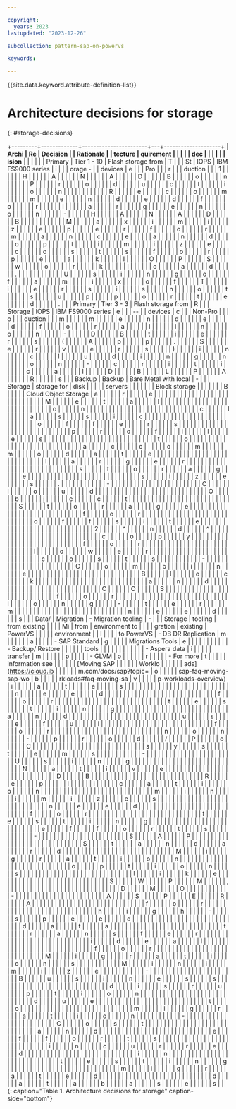 ```yaml
---

copyright:
  years: 2023
lastupdated: "2023-12-26"

subcollection: pattern-sap-on-powervs

keywords:

---
```


{{site.data.keyword.attribute-definition-list}}

# Architecture decisions for storage
{: #storage-decisions}

+---------+-------------+-----------------------+---+--------------------+
| **Archi | **Re        | **Decision**          |   | **Rationale**      |
| tecture | quirement** |                       |   |                    |
| dec     |             |                       |   |                    |
| ision** |             |                       |   |                    |
| Primary | Tier 1 - 10 | Flash storage from    | T |                    |
| St      | IOPS        | IBM FS9000 series     | i |                    |
| orage - |             | devices               | e |                    |
| Pro     |             |                       | r |                    |
| duction |             |                       | 1 |                    |
|         |             |                       | H |                    |
|         |             |                       | A |                    |
|         |             |                       | N |                    |
|         |             |                       | A |                    |
|         |             |                       | D |                    |
|         |             |                       | B |                    |
|         |             |                       | o |                    |
|         |             |                       | n |                    |
|         |             |                       | P |                    |
|         |             |                       | r |                    |
|         |             |                       | o |                    |
|         |             |                       | d |                    |
|         |             |                       | u |                    |
|         |             |                       | c |                    |
|         |             |                       | t |                    |
|         |             |                       | i |                    |
|         |             |                       | o |                    |
|         |             |                       | n |                    |
|         |             |                       |   |                    |
|         |             |                       | R |                    |
|         |             |                       | e |                    |
|         |             |                       | c |                    |
|         |             |                       | o |                    |
|         |             |                       | m |                    |
|         |             |                       | m |                    |
|         |             |                       | e |                    |
|         |             |                       | n |                    |
|         |             |                       | d |                    |
|         |             |                       | e |                    |
|         |             |                       | d |                    |
|         |             |                       | f |                    |
|         |             |                       | o |                    |
|         |             |                       | r |                    |
|         |             |                       | l |                    |
|         |             |                       | a |                    |
|         |             |                       | r |                    |
|         |             |                       | g |                    |
|         |             |                       | e |                    |
|         |             |                       | n |                    |
|         |             |                       | o |                    |
|         |             |                       | n |                    |
|         |             |                       | - |                    |
|         |             |                       | H |                    |
|         |             |                       | A |                    |
|         |             |                       | N |                    |
|         |             |                       | A |                    |
|         |             |                       | D |                    |
|         |             |                       | B |                    |
|         |             |                       |   |                    |
|         |             |                       | M |                    |
|         |             |                       | a |                    |
|         |             |                       | x |                    |
|         |             |                       | i |                    |
|         |             |                       | m |                    |
|         |             |                       | i |                    |
|         |             |                       | z |                    |
|         |             |                       | e |                    |
|         |             |                       | p |                    |
|         |             |                       | e |                    |
|         |             |                       | r |                    |
|         |             |                       | f |                    |
|         |             |                       | o |                    |
|         |             |                       | r |                    |
|         |             |                       | m |                    |
|         |             |                       | a |                    |
|         |             |                       | n |                    |
|         |             |                       | c |                    |
|         |             |                       | e |                    |
|         |             |                       | a |                    |
|         |             |                       | n |                    |
|         |             |                       | d |                    |
|         |             |                       | o |                    |
|         |             |                       | p |                    |
|         |             |                       | t |                    |
|         |             |                       | i |                    |
|         |             |                       | m |                    |
|         |             |                       | i |                    |
|         |             |                       | z |                    |
|         |             |                       | e |                    |
|         |             |                       | c |                    |
|         |             |                       | o |                    |
|         |             |                       | s |                    |
|         |             |                       | t |                    |
|         |             |                       | s |                    |
|         |             |                       | f |                    |
|         |             |                       | o |                    |
|         |             |                       | r |                    |
|         |             |                       | p |                    |
|         |             |                       | e |                    |
|         |             |                       | a |                    |
|         |             |                       | k |                    |
|         |             |                       | I |                    |
|         |             |                       | O |                    |
|         |             |                       | P |                    |
|         |             |                       | S |                    |
|         |             |                       | w |                    |
|         |             |                       | o |                    |
|         |             |                       | r |                    |
|         |             |                       | k |                    |
|         |             |                       | l |                    |
|         |             |                       | o |                    |
|         |             |                       | a |                    |
|         |             |                       | d |                    |
|         |             |                       | . |                    |
|         |             |                       |   |                    |
|         |             |                       | U |                    |
|         |             |                       | s |                    |
|         |             |                       | i |                    |
|         |             |                       | n |                    |
|         |             |                       | g |                    |
|         |             |                       | o |                    |
|         |             |                       | f |                    |
|         |             |                       | a |                    |
|         |             |                       | m |                    |
|         |             |                       | i |                    |
|         |             |                       | x |                    |
|         |             |                       | o |                    |
|         |             |                       | f |                    |
|         |             |                       | T |                    |
|         |             |                       | i |                    |
|         |             |                       | e |                    |
|         |             |                       | r |                    |
|         |             |                       | s |                    |
|         |             |                       | i |                    |
|         |             |                       | s |                    |
|         |             |                       | n |                    |
|         |             |                       | o |                    |
|         |             |                       | t |                    |
|         |             |                       | s |                    |
|         |             |                       | u |                    |
|         |             |                       | p |                    |
|         |             |                       | p |                    |
|         |             |                       | o |                    |
|         |             |                       | r |                    |
|         |             |                       | t |                    |
|         |             |                       | e |                    |
|         |             |                       | d |                    |
|         |             |                       | . |                    |
| Primary | Tier 3 - 3  | Flash storage from    | R |                    |
| Storage | IOPS        | IBM FS9000 series     | e |                    |
| --      |             | devices               | c |                    |
| Non-Pro |             |                       | o |                    |
| duction |             |                       | m |                    |
|         |             |                       | m |                    |
|         |             |                       | e |                    |
|         |             |                       | n |                    |
|         |             |                       | d |                    |
|         |             |                       | e |                    |
|         |             |                       | d |                    |
|         |             |                       | f |                    |
|         |             |                       | o |                    |
|         |             |                       | r |                    |
|         |             |                       | a |                    |
|         |             |                       | l |                    |
|         |             |                       | l |                    |
|         |             |                       | n |                    |
|         |             |                       | o |                    |
|         |             |                       | n |                    |
|         |             |                       | - |                    |
|         |             |                       | D |                    |
|         |             |                       | B |                    |
|         |             |                       | t |                    |
|         |             |                       | i |                    |
|         |             |                       | e |                    |
|         |             |                       | r |                    |
|         |             |                       | s |                    |
|         |             |                       | ( |                    |
|         |             |                       | A |                    |
|         |             |                       | p |                    |
|         |             |                       | p |                    |
|         |             |                       | . |                    |
|         |             |                       | S |                    |
|         |             |                       | e |                    |
|         |             |                       | r |                    |
|         |             |                       | v |                    |
|         |             |                       | e |                    |
|         |             |                       | r |                    |
|         |             |                       | s |                    |
|         |             |                       | ) |                    |
|         |             |                       | i |                    |
|         |             |                       | n |                    |
|         |             |                       | c |                    |
|         |             |                       | l |                    |
|         |             |                       | u |                    |
|         |             |                       | d |                    |
|         |             |                       | i |                    |
|         |             |                       | n |                    |
|         |             |                       | g |                    |
|         |             |                       | n |                    |
|         |             |                       | o |                    |
|         |             |                       | n |                    |
|         |             |                       | - |                    |
|         |             |                       | c |                    |
|         |             |                       | r |                    |
|         |             |                       | i |                    |
|         |             |                       | t |                    |
|         |             |                       | i |                    |
|         |             |                       | c |                    |
|         |             |                       | a |                    |
|         |             |                       | l |                    |
|         |             |                       | D |                    |
|         |             |                       | B |                    |
|         |             |                       | L |                    |
|         |             |                       | P |                    |
|         |             |                       | A |                    |
|         |             |                       | R |                    |
|         |             |                       | s |                    |
| Backup  | Backup      | Bare Metal with local | - |                    |
| Storage | storage for | disk                  |   |                    |
|         | servers     |                       |   |                    |
|         |             | Block storage         |   |                    |
|         |             |                       | B |                    |
|         |             | Cloud Object Storage  | a |                    |
|         |             |                       | r |                    |
|         |             |                       | e |                    |
|         |             |                       |   |                    |
|         |             |                       |   |                    |
|         |             |                       |   |                    |
|         |             |                       |   |                    |
|         |             |                       | M |                    |
|         |             |                       | e |                    |
|         |             |                       | t |                    |
|         |             |                       | a |                    |
|         |             |                       | l |                    |
|         |             |                       |   |                    |
|         |             |                       |   |                    |
|         |             |                       |   |                    |
|         |             |                       |   |                    |
|         |             |                       | o |                    |
|         |             |                       | n |                    |
|         |             |                       |   |                    |
|         |             |                       |   |                    |
|         |             |                       |   |                    |
|         |             |                       |   |                    |
|         |             |                       | c |                    |
|         |             |                       | l |                    |
|         |             |                       | a |                    |
|         |             |                       | s |                    |
|         |             |                       | s |                    |
|         |             |                       | i |                    |
|         |             |                       | c |                    |
|         |             |                       |   |                    |
|         |             |                       |   |                    |
|         |             |                       |   |                    |
|         |             |                       |   |                    |
|         |             |                       | o |                    |
|         |             |                       | f |                    |
|         |             |                       | f |                    |
|         |             |                       | e |                    |
|         |             |                       | r |                    |
|         |             |                       | s |                    |
|         |             |                       |   |                    |
|         |             |                       |   |                    |
|         |             |                       |   |                    |
|         |             |                       |   |                    |
|         |             |                       | p |                    |
|         |             |                       | r |                    |
|         |             |                       | o |                    |
|         |             |                       | f |                    |
|         |             |                       | i |                    |
|         |             |                       | l |                    |
|         |             |                       | e |                    |
|         |             |                       | s |                    |
|         |             |                       |   |                    |
|         |             |                       |   |                    |
|         |             |                       |   |                    |
|         |             |                       |   |                    |
|         |             |                       | t |                    |
|         |             |                       | o |                    |
|         |             |                       |   |                    |
|         |             |                       |   |                    |
|         |             |                       |   |                    |
|         |             |                       |   |                    |
|         |             |                       | a |                    |
|         |             |                       | c |                    |
|         |             |                       | c |                    |
|         |             |                       | o |                    |
|         |             |                       | m |                    |
|         |             |                       | m |                    |
|         |             |                       | o |                    |
|         |             |                       | d |                    |
|         |             |                       | a |                    |
|         |             |                       | t |                    |
|         |             |                       | e |                    |
|         |             |                       |   |                    |
|         |             |                       |   |                    |
|         |             |                       |   |                    |
|         |             |                       |   |                    |
|         |             |                       | l |                    |
|         |             |                       | a |                    |
|         |             |                       | r |                    |
|         |             |                       | g |                    |
|         |             |                       | e |                    |
|         |             |                       | r |                    |
|         |             |                       |   |                    |
|         |             |                       |   |                    |
|         |             |                       |   |                    |
|         |             |                       |   |                    |
|         |             |                       | s |                    |
|         |             |                       | t |                    |
|         |             |                       | o |                    |
|         |             |                       | r |                    |
|         |             |                       | a |                    |
|         |             |                       | g |                    |
|         |             |                       | e |                    |
|         |             |                       |   |                    |
|         |             |                       |   |                    |
|         |             |                       |   |                    |
|         |             |                       |   |                    |
|         |             |                       | s |                    |
|         |             |                       | i |                    |
|         |             |                       | z |                    |
|         |             |                       | e |                    |
|         |             |                       | s |                    |
|         |             |                       | . |                    |
|         |             |                       |   |                    |
|         |             |                       | - |                    |
|         |             |                       |   |                    |
|         |             |                       |   |                    |
|         |             |                       |   |                    |
|         |             |                       | C |                    |
|         |             |                       | l |                    |
|         |             |                       | o |                    |
|         |             |                       | u |                    |
|         |             |                       | d |                    |
|         |             |                       |   |                    |
|         |             |                       |   |                    |
|         |             |                       |   |                    |
|         |             |                       |   |                    |
|         |             |                       | O |                    |
|         |             |                       | b |                    |
|         |             |                       | j |                    |
|         |             |                       | e |                    |
|         |             |                       | c |                    |
|         |             |                       | t |                    |
|         |             |                       |   |                    |
|         |             |                       |   |                    |
|         |             |                       |   |                    |
|         |             |                       |   |                    |
|         |             |                       | S |                    |
|         |             |                       | t |                    |
|         |             |                       | o |                    |
|         |             |                       | r |                    |
|         |             |                       | a |                    |
|         |             |                       | g |                    |
|         |             |                       | e |                    |
|         |             |                       |   |                    |
|         |             |                       |   |                    |
|         |             |                       |   |                    |
|         |             |                       |   |                    |
|         |             |                       | f |                    |
|         |             |                       | o |                    |
|         |             |                       | r |                    |
|         |             |                       |   |                    |
|         |             |                       |   |                    |
|         |             |                       |   |                    |
|         |             |                       |   |                    |
|         |             |                       | o |                    |
|         |             |                       | f |                    |
|         |             |                       | f |                    |
|         |             |                       | s |                    |
|         |             |                       | i |                    |
|         |             |                       | t |                    |
|         |             |                       | e |                    |
|         |             |                       |   |                    |
|         |             |                       |   |                    |
|         |             |                       |   |                    |
|         |             |                       |   |                    |
|         |             |                       | 2 |                    |
|         |             |                       | ^ |                    |
|         |             |                       | n |                    |
|         |             |                       | d |                    |
|         |             |                       | ^ |                    |
|         |             |                       |   |                    |
|         |             |                       |   |                    |
|         |             |                       |   |                    |
|         |             |                       |   |                    |
|         |             |                       | c |                    |
|         |             |                       | o |                    |
|         |             |                       | p |                    |
|         |             |                       | y |                    |
|         |             |                       |   |                    |
|         |             |                       |   |                    |
|         |             |                       |   |                    |
|         |             |                       |   |                    |
|         |             |                       | f |                    |
|         |             |                       | o |                    |
|         |             |                       | r |                    |
|         |             |                       |   |                    |
|         |             |                       |   |                    |
|         |             |                       |   |                    |
|         |             |                       |   |                    |
|         |             |                       | l |                    |
|         |             |                       | o |                    |
|         |             |                       | w |                    |
|         |             |                       | e |                    |
|         |             |                       | r |                    |
|         |             |                       |   |                    |
|         |             |                       |   |                    |
|         |             |                       |   |                    |
|         |             |                       |   |                    |
|         |             |                       | c |                    |
|         |             |                       | o |                    |
|         |             |                       | s |                    |
|         |             |                       | t |                    |
|         |             |                       | s |                    |
|         |             |                       |   |                    |
|         |             |                       | - |                    |
|         |             |                       |   |                    |
|         |             |                       |   |                    |
|         |             |                       |   |                    |
|         |             |                       | C |                    |
|         |             |                       | o |                    |
|         |             |                       | m |                    |
|         |             |                       | b |                    |
|         |             |                       | i |                    |
|         |             |                       | n |                    |
|         |             |                       | e |                    |
|         |             |                       |   |                    |
|         |             |                       |   |                    |
|         |             |                       |   |                    |
|         |             |                       |   |                    |
|         |             |                       | B |                    |
|         |             |                       | l |                    |
|         |             |                       | o |                    |
|         |             |                       | c |                    |
|         |             |                       | k |                    |
|         |             |                       |   |                    |
|         |             |                       |   |                    |
|         |             |                       |   |                    |
|         |             |                       |   |                    |
|         |             |                       | a |                    |
|         |             |                       | n |                    |
|         |             |                       | d |                    |
|         |             |                       |   |                    |
|         |             |                       |   |                    |
|         |             |                       |   |                    |
|         |             |                       |   |                    |
|         |             |                       | C |                    |
|         |             |                       | O |                    |
|         |             |                       | S |                    |
|         |             |                       |   |                    |
|         |             |                       |   |                    |
|         |             |                       |   |                    |
|         |             |                       |   |                    |
|         |             |                       | f |                    |
|         |             |                       | o |                    |
|         |             |                       | r |                    |
|         |             |                       |   |                    |
|         |             |                       |   |                    |
|         |             |                       |   |                    |
|         |             |                       |   |                    |
|         |             |                       | l |                    |
|         |             |                       | o |                    |
|         |             |                       | n |                    |
|         |             |                       | g |                    |
|         |             |                       | - |                    |
|         |             |                       | t |                    |
|         |             |                       | e |                    |
|         |             |                       | r |                    |
|         |             |                       | m |                    |
|         |             |                       |   |                    |
|         |             |                       |   |                    |
|         |             |                       |   |                    |
|         |             |                       |   |                    |
|         |             |                       | n |                    |
|         |             |                       | e |                    |
|         |             |                       | e |                    |
|         |             |                       | d |                    |
|         |             |                       | s |                    |
| Data/   | Migration   | -   Migration tooling | - |                    |
| Storage | tooling     |     from existing     |   |                    |
| Mi      | from        |     environment to    |   |                    |
| gration | existing    |     PowerVS           |   |                    |
|         | environment |                       | I |                    |
|         | to PowerVS  | -   DB DR Replication | m |                    |
|         |             |                       | a |                    |
|         |             | -   SAP Standard      | g |                    |
|         |             |     Migrations Tools  | e |                    |
|         |             |                       |   |                    |
|         |             | -   Backup/ Restore   |   |                    |
|         |             |     tools             |   |                    |
|         |             |                       |   |                    |
|         |             | -   Aspera data       | i |                    |
|         |             |     transfer          | m |                    |
|         |             |                       | p |                    |
|         |             | -   GLVM              | o |                    |
|         |             |                       | r |                    |
|         |             | -   For more          | t |                    |
|         |             |     information see   |   |                    |
|         |             |     [Moving SAP       |   |                    |
|         |             |     Worklo            |   |                    |
|         |             | ads](https://cloud.ib |   |                    |
|         |             | m.com/docs/sap?topic= | o |                    |
|         |             | sap-faq-moving-sap-wo | b |                    |
|         |             | rkloads#faq-moving-sa | v |                    |
|         |             | p-workloads-overview) | i |                    |
|         |             |                       | a |                    |
|         |             |                       | t |                    |
|         |             |                       | e |                    |
|         |             |                       | s |                    |
|         |             |                       |   |                    |
|         |             |                       |   |                    |
|         |             |                       |   |                    |
|         |             |                       |   |                    |
|         |             |                       | n |                    |
|         |             |                       | e |                    |
|         |             |                       | e |                    |
|         |             |                       | d |                    |
|         |             |                       |   |                    |
|         |             |                       |   |                    |
|         |             |                       |   |                    |
|         |             |                       |   |                    |
|         |             |                       | f |                    |
|         |             |                       | o |                    |
|         |             |                       | r |                    |
|         |             |                       |   |                    |
|         |             |                       |   |                    |
|         |             |                       |   |                    |
|         |             |                       |   |                    |
|         |             |                       | t |                    |
|         |             |                       | e |                    |
|         |             |                       | s |                    |
|         |             |                       | t |                    |
|         |             |                       | i |                    |
|         |             |                       | n |                    |
|         |             |                       | g |                    |
|         |             |                       |   |                    |
|         |             |                       |   |                    |
|         |             |                       |   |                    |
|         |             |                       |   |                    |
|         |             |                       | a |                    |
|         |             |                       | n |                    |
|         |             |                       | d |                    |
|         |             |                       |   |                    |
|         |             |                       |   |                    |
|         |             |                       |   |                    |
|         |             |                       |   |                    |
|         |             |                       | u |                    |
|         |             |                       | s |                    |
|         |             |                       | e |                    |
|         |             |                       | f |                    |
|         |             |                       | u |                    |
|         |             |                       | l |                    |
|         |             |                       |   |                    |
|         |             |                       |   |                    |
|         |             |                       |   |                    |
|         |             |                       |   |                    |
|         |             |                       | f |                    |
|         |             |                       | o |                    |
|         |             |                       | r |                    |
|         |             |                       |   |                    |
|         |             |                       |   |                    |
|         |             |                       |   |                    |
|         |             |                       |   |                    |
|         |             |                       | n |                    |
|         |             |                       | o |                    |
|         |             |                       | n |                    |
|         |             |                       | - |                    |
|         |             |                       | p |                    |
|         |             |                       | r |                    |
|         |             |                       | o |                    |
|         |             |                       | d |                    |
|         |             |                       | / |                    |
|         |             |                       | P |                    |
|         |             |                       | o |                    |
|         |             |                       | C |                    |
|         |             |                       |   |                    |
|         |             |                       |   |                    |
|         |             |                       |   |                    |
|         |             |                       |   |                    |
|         |             |                       | s |                    |
|         |             |                       | y |                    |
|         |             |                       | s |                    |
|         |             |                       | t |                    |
|         |             |                       | e |                    |
|         |             |                       | m |                    |
|         |             |                       | s |                    |
|         |             |                       |   |                    |
|         |             |                       | - |                    |
|         |             |                       |   |                    |
|         |             |                       |   |                    |
|         |             |                       |   |                    |
|         |             |                       | U |                    |
|         |             |                       | s |                    |
|         |             |                       | i |                    |
|         |             |                       | n |                    |
|         |             |                       | g |                    |
|         |             |                       |   |                    |
|         |             |                       |   |                    |
|         |             |                       |   |                    |
|         |             |                       |   |                    |
|         |             |                       | N |                    |
|         |             |                       | a |                    |
|         |             |                       | t |                    |
|         |             |                       | i |                    |
|         |             |                       | v |                    |
|         |             |                       | e |                    |
|         |             |                       |   |                    |
|         |             |                       |   |                    |
|         |             |                       |   |                    |
|         |             |                       |   |                    |
|         |             |                       | D |                    |
|         |             |                       | B |                    |
|         |             |                       |   |                    |
|         |             |                       |   |                    |
|         |             |                       |   |                    |
|         |             |                       |   |                    |
|         |             |                       | R |                    |
|         |             |                       | e |                    |
|         |             |                       | p |                    |
|         |             |                       | l |                    |
|         |             |                       | i |                    |
|         |             |                       | c |                    |
|         |             |                       | a |                    |
|         |             |                       | t |                    |
|         |             |                       | i |                    |
|         |             |                       | o |                    |
|         |             |                       | n |                    |
|         |             |                       |   |                    |
|         |             |                       |   |                    |
|         |             |                       |   |                    |
|         |             |                       |   |                    |
|         |             |                       | m |                    |
|         |             |                       | i |                    |
|         |             |                       | n |                    |
|         |             |                       | i |                    |
|         |             |                       | m |                    |
|         |             |                       | i |                    |
|         |             |                       | z |                    |
|         |             |                       | e |                    |
|         |             |                       | s |                    |
|         |             |                       |   |                    |
|         |             |                       |   |                    |
|         |             |                       |   |                    |
|         |             |                       |   |                    |
|         |             |                       | n |                    |
|         |             |                       | e |                    |
|         |             |                       | e |                    |
|         |             |                       | d |                    |
|         |             |                       |   |                    |
|         |             |                       |   |                    |
|         |             |                       |   |                    |
|         |             |                       |   |                    |
|         |             |                       | f |                    |
|         |             |                       | o |                    |
|         |             |                       | r |                    |
|         |             |                       |   |                    |
|         |             |                       |   |                    |
|         |             |                       |   |                    |
|         |             |                       |   |                    |
|         |             |                       | t |                    |
|         |             |                       | e |                    |
|         |             |                       | s |                    |
|         |             |                       | t |                    |
|         |             |                       | i |                    |
|         |             |                       | n |                    |
|         |             |                       | g |                    |
|         |             |                       |   |                    |
|         |             |                       |   |                    |
|         |             |                       |   |                    |
|         |             |                       |   |                    |
|         |             |                       | e |                    |
|         |             |                       | f |                    |
|         |             |                       | f |                    |
|         |             |                       | o |                    |
|         |             |                       | r |                    |
|         |             |                       | t |                    |
|         |             |                       | s |                    |
|         |             |                       |   |                    |
|         |             |                       | - |                    |
|         |             |                       |   |                    |
|         |             |                       |   |                    |
|         |             |                       |   |                    |
|         |             |                       | S |                    |
|         |             |                       | A |                    |
|         |             |                       | P |                    |
|         |             |                       |   |                    |
|         |             |                       |   |                    |
|         |             |                       |   |                    |
|         |             |                       |   |                    |
|         |             |                       | S |                    |
|         |             |                       | t |                    |
|         |             |                       | a |                    |
|         |             |                       | n |                    |
|         |             |                       | d |                    |
|         |             |                       | a |                    |
|         |             |                       | r |                    |
|         |             |                       | d |                    |
|         |             |                       |   |                    |
|         |             |                       |   |                    |
|         |             |                       |   |                    |
|         |             |                       |   |                    |
|         |             |                       | M |                    |
|         |             |                       | i |                    |
|         |             |                       | g |                    |
|         |             |                       | r |                    |
|         |             |                       | a |                    |
|         |             |                       | t |                    |
|         |             |                       | i |                    |
|         |             |                       | o |                    |
|         |             |                       | n |                    |
|         |             |                       |   |                    |
|         |             |                       |   |                    |
|         |             |                       |   |                    |
|         |             |                       |   |                    |
|         |             |                       | o |                    |
|         |             |                       | p |                    |
|         |             |                       | t |                    |
|         |             |                       | i |                    |
|         |             |                       | o |                    |
|         |             |                       | n |                    |
|         |             |                       | s |                    |
|         |             |                       |   |                    |
|         |             |                       |   |                    |
|         |             |                       |   |                    |
|         |             |                       |   |                    |
|         |             |                       | l |                    |
|         |             |                       | i |                    |
|         |             |                       | k |                    |
|         |             |                       | e |                    |
|         |             |                       |   |                    |
|         |             |                       |   |                    |
|         |             |                       |   |                    |
|         |             |                       |   |                    |
|         |             |                       | S |                    |
|         |             |                       | W |                    |
|         |             |                       | P |                    |
|         |             |                       | M |                    |
|         |             |                       | , |                    |
|         |             |                       |   |                    |
|         |             |                       |   |                    |
|         |             |                       |   |                    |
|         |             |                       |   |                    |
|         |             |                       | D |                    |
|         |             |                       | M |                    |
|         |             |                       | O |                    |
|         |             |                       |   |                    |
|         |             |                       | - |                    |
|         |             |                       |   |                    |
|         |             |                       |   |                    |
|         |             |                       |   |                    |
|         |             |                       | A |                    |
|         |             |                       | S |                    |
|         |             |                       | P |                    |
|         |             |                       | E |                    |
|         |             |                       | R |                    |
|         |             |                       | A |                    |
|         |             |                       |   |                    |
|         |             |                       |   |                    |
|         |             |                       |   |                    |
|         |             |                       |   |                    |
|         |             |                       | f |                    |
|         |             |                       | o |                    |
|         |             |                       | r |                    |
|         |             |                       |   |                    |
|         |             |                       |   |                    |
|         |             |                       |   |                    |
|         |             |                       |   |                    |
|         |             |                       | h |                    |
|         |             |                       | i |                    |
|         |             |                       | g |                    |
|         |             |                       | h |                    |
|         |             |                       | - |                    |
|         |             |                       | s |                    |
|         |             |                       | p |                    |
|         |             |                       | e |                    |
|         |             |                       | e |                    |
|         |             |                       | d |                    |
|         |             |                       |   |                    |
|         |             |                       |   |                    |
|         |             |                       |   |                    |
|         |             |                       |   |                    |
|         |             |                       | d |                    |
|         |             |                       | a |                    |
|         |             |                       | t |                    |
|         |             |                       | a |                    |
|         |             |                       |   |                    |
|         |             |                       |   |                    |
|         |             |                       |   |                    |
|         |             |                       |   |                    |
|         |             |                       | t |                    |
|         |             |                       | r |                    |
|         |             |                       | a |                    |
|         |             |                       | n |                    |
|         |             |                       | s |                    |
|         |             |                       | f |                    |
|         |             |                       | e |                    |
|         |             |                       | r |                    |
|         |             |                       |   |                    |
|         |             |                       |   |                    |
|         |             |                       |   |                    |
|         |             |                       |   |                    |
|         |             |                       | i |                    |
|         |             |                       | d |                    |
|         |             |                       | e |                    |
|         |             |                       | a |                    |
|         |             |                       | l |                    |
|         |             |                       |   |                    |
|         |             |                       |   |                    |
|         |             |                       |   |                    |
|         |             |                       |   |                    |
|         |             |                       | f |                    |
|         |             |                       | o |                    |
|         |             |                       | r |                    |
|         |             |                       |   |                    |
|         |             |                       |   |                    |
|         |             |                       |   |                    |
|         |             |                       |   |                    |
|         |             |                       | M |                    |
|         |             |                       | i |                    |
|         |             |                       | g |                    |
|         |             |                       | r |                    |
|         |             |                       | a |                    |
|         |             |                       | t |                    |
|         |             |                       | i |                    |
|         |             |                       | o |                    |
|         |             |                       | n |                    |
|         |             |                       | s |                    |
|         |             |                       |   |                    |
|         |             |                       | M |                    |
|         |             |                       | i |                    |
|         |             |                       | n |                    |
|         |             |                       | i |                    |
|         |             |                       | m |                    |
|         |             |                       | i |                    |
|         |             |                       | z |                    |
|         |             |                       | e |                    |
|         |             |                       |   |                    |
|         |             |                       | - |                    |
|         |             |                       |   |                    |
|         |             |                       |   |                    |
|         |             |                       |   |                    |
|         |             |                       | B |                    |
|         |             |                       | u |                    |
|         |             |                       | s |                    |
|         |             |                       | i |                    |
|         |             |                       | n |                    |
|         |             |                       | e |                    |
|         |             |                       | s |                    |
|         |             |                       | s |                    |
|         |             |                       |   |                    |
|         |             |                       |   |                    |
|         |             |                       |   |                    |
|         |             |                       |   |                    |
|         |             |                       | d |                    |
|         |             |                       | i |                    |
|         |             |                       | s |                    |
|         |             |                       | r |                    |
|         |             |                       | u |                    |
|         |             |                       | p |                    |
|         |             |                       | t |                    |
|         |             |                       | i |                    |
|         |             |                       | o |                    |
|         |             |                       | n |                    |
|         |             |                       |   |                    |
|         |             |                       |   |                    |
|         |             |                       |   |                    |
|         |             |                       |   |                    |
|         |             |                       | d |                    |
|         |             |                       | u |                    |
|         |             |                       | e |                    |
|         |             |                       |   |                    |
|         |             |                       |   |                    |
|         |             |                       |   |                    |
|         |             |                       |   |                    |
|         |             |                       | t |                    |
|         |             |                       | o |                    |
|         |             |                       |   |                    |
|         |             |                       |   |                    |
|         |             |                       |   |                    |
|         |             |                       |   |                    |
|         |             |                       | m |                    |
|         |             |                       | i |                    |
|         |             |                       | g |                    |
|         |             |                       | r |                    |
|         |             |                       | a |                    |
|         |             |                       | t |                    |
|         |             |                       | i |                    |
|         |             |                       | o |                    |
|         |             |                       | n |                    |
|         |             |                       |   |                    |
|         |             |                       | - |                    |
|         |             |                       |   |                    |
|         |             |                       |   |                    |
|         |             |                       |   |                    |
|         |             |                       | C |                    |
|         |             |                       | o |                    |
|         |             |                       | s |                    |
|         |             |                       | t |                    |
|         |             |                       |   |                    |
|         |             |                       |   |                    |
|         |             |                       |   |                    |
|         |             |                       |   |                    |
|         |             |                       | a |                    |
|         |             |                       | n |                    |
|         |             |                       | d |                    |
|         |             |                       |   |                    |
|         |             |                       |   |                    |
|         |             |                       |   |                    |
|         |             |                       |   |                    |
|         |             |                       | e |                    |
|         |             |                       | f |                    |
|         |             |                       | f |                    |
|         |             |                       | o |                    |
|         |             |                       | r |                    |
|         |             |                       | t |                    |
|         |             |                       | s |                    |
|         |             |                       |   |                    |
|         |             |                       |   |                    |
|         |             |                       |   |                    |
|         |             |                       |   |                    |
|         |             |                       | i |                    |
|         |             |                       | n |                    |
|         |             |                       | c |                    |
|         |             |                       | u |                    |
|         |             |                       | r |                    |
|         |             |                       | r |                    |
|         |             |                       | e |                    |
|         |             |                       | d |                    |
|         |             |                       |   |                    |
|         |             |                       |   |                    |
|         |             |                       |   |                    |
|         |             |                       |   |                    |
|         |             |                       | i |                    |
|         |             |                       | n |                    |
|         |             |                       |   |                    |
|         |             |                       |   |                    |
|         |             |                       |   |                    |
|         |             |                       |   |                    |
|         |             |                       | t |                    |
|         |             |                       | e |                    |
|         |             |                       | s |                    |
|         |             |                       | t |                    |
|         |             |                       | i |                    |
|         |             |                       | n |                    |
|         |             |                       | g |                    |
|         |             |                       |   |                    |
|         |             |                       |   |                    |
|         |             |                       |   |                    |
|         |             |                       |   |                    |
|         |             |                       | m |                    |
|         |             |                       | i |                    |
|         |             |                       | g |                    |
|         |             |                       | r |                    |
|         |             |                       | a |                    |
|         |             |                       | t |                    |
|         |             |                       | e |                    |
|         |             |                       | d |                    |
|         |             |                       |   |                    |
|         |             |                       |   |                    |
|         |             |                       |   |                    |
|         |             |                       |   |                    |
|         |             |                       | d |                    |
|         |             |                       | a |                    |
|         |             |                       | t |                    |
|         |             |                       | a |                    |
|         |             |                       | b |                    |
|         |             |                       | a |                    |
|         |             |                       | s |                    |
|         |             |                       | e |                    |
|         |             |                       | s |                    |
{: caption="Table 1. Architecture decisions for storage" caption-side="bottom"}

